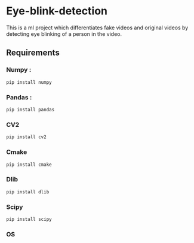 # Eye-blink-detection
This is a ml project which differentiates fake videos and original videos by detecting eye blinking of a person in the video.
## Requirements
### Numpy : 
``` pip install numpy ```
### Pandas : 
```pip install pandas```
### CV2
``` pip install cv2 ```
### Cmake
``` pip install cmake ```
### Dlib
``` pip install dlib ```
### Scipy
``` pip install scipy ```
### OS

